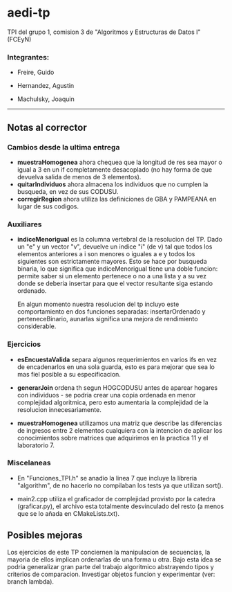 # aedi-tp
TPI del grupo 1, comision 3 de "Algoritmos y Estructuras de Datos I" (FCEyN)

### Integrantes:

* Freire, Guido

* Hernandez, Agustin

* Machulsky, Joaquin

---

## Notas al corrector

### Cambios desde la ultima entrega
* **muestraHomogenea** ahora chequea que la longitud de res sea mayor o igual a 3 en un if completamente desacoplado (no hay forma de que devuelva salida de menos de 3 elementos).
* **quitarIndividuos** ahora almacena los individuos que no cumplen la busqueda, en vez de sus CODUSU.
* **corregirRegion** ahora utiliza las definiciones de GBA y PAMPEANA en lugar de sus codigos.

### Auxiliares
* **indiceMenorigual** es la columna vertebral de la resolucion del TP. Dado un "e" y un vector "v", devuelve un indice "i" (de v) tal que todos los elementos anteriores a i son menores o iguales a e y todos los siguientes son estrictamente mayores. Esto se hace por busqueda binaria, lo que significa que indiceMenorigual tiene una doble funcion: permite saber si un elemento pertenece o no a una lista y a su vez donde se deberia insertar para que el vector resultante siga estando ordenado.

    En algun momento nuestra resolucion del tp incluyo este comportamiento en dos funciones separadas: insertarOrdenado y perteneceBinario, aunarlas significa una mejora de rendimiento considerable.

### Ejercicios
* **esEncuestaValida** separa algunos requerimientos en varios ifs en vez de encadenarlos en una sola guarda, esto es para mejorar que sea lo mas fiel posible a su especificacion.

* **generarJoin** ordena th segun HOGCODUSU antes de aparear hogares con individuos - se podria crear una copia ordenada en menor complejidad algoritmica, pero esto aumentaria la complejidad de la resolucion innecesariamente.

* **muestraHomogenea** utilizamos una matriz que describe las diferencias de ingresos entre 2 elementos cualquiera con la intencion de aplicar los conocimientos sobre matrices que adquirimos en la practica 11 y el laboratorio 7.

### Miscelaneas
* En "Funciones_TPI.h" se anadio la linea 7 que incluye la libreria "algorithm", de no hacerlo no compilaban los tests ya que utilizan sort().

* main2.cpp utiliza el graficador de complejidad provisto por la catedra (graficar.py), el archivo esta totalmente desvinculado del resto (a menos que se lo añada en CMakeLists.txt).

## Posibles mejoras

Los ejercicios de este TP conciernen la manipulacion de secuencias, la mayoria de ellos implican ordenarlas de una forma u otra. Bajo esta idea se podria generalizar gran parte del trabajo algoritmico abstrayendo tipos y criterios de comparacion. Investigar objetos funcion y experimentar (ver: branch lambda).
